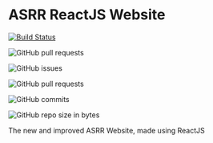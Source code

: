 # ASRR ReactJS Website

[![Build Status](https://travis-ci.com/ASRRtechnologies/ASRR-React.svg?branch=master)](https://travis-ci.com/ASRRtechnologies/ASRR-React)

![GitHub pull requests](https://img.shields.io/github/issues-pr/cdnjs/cdnjs.svg)

![GitHub issues](https://img.shields.io/github/issues/badges/shields.svg)

![GitHub pull requests](https://img.shields.io/github/issues-pr-raw/cdnjs/cdnjs.svg)

![GitHub commits](https://img.shields.io/github/commits-since/SubtitleEdit/subtitleedit/3.4.7.svg)

![GitHub repo size in bytes](https://img.shields.io/github/repo-size/badges/shields.svg)



The new and improved ASRR Website, made using ReactJS
